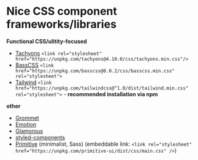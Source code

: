 # Nice CSS component frameworks/libraries   

**Functional CSS/ulitity-focused**

* [Tachyons](http://tachyons.io/) `<link rel="stylesheet" href="https://unpkg.com/tachyons@4.10.0/css/tachyons.min.css"/>` 
* [BassCSS](https://basscss.com/) `<link href="https://unpkg.com/basscss@8.0.2/css/basscss.min.css" rel="stylesheet">` 
* [Tailwind](https://tailwindcss.com/) `<link href="https://unpkg.com/tailwindcss@^1.0/dist/tailwind.min.css" rel="stylesheet">` - **recommended installation via npm** 

**other**

* [Grommet](https://v2.grommet.io/)
* [Emotion](https://emotion.sh/docs/introduction)
* [Glamorous](https://glamorous.rocks/)
* [styled-components](https://www.styled-components.com/)
* [Primitive](https://taniarascia.github.io/primitive/) (minimalist, Sass) (embeddable link: `<link rel="stylesheet" href="https://unpkg.com/primitive-ui/dist/css/main.css" />`)